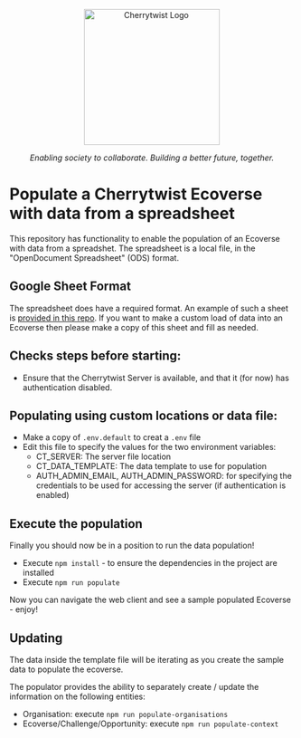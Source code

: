 <p align="center">
  <a href="http://cherrytwist.org/" target="blank"><img src="https://cherrytwist.org/wp-content/uploads/2020/10/cherrytwist-2.png" width="240" alt="Cherrytwist Logo" /></a>
</p>
<p align="center"><i>Enabling society to collaborate. Building a better future, together.</i></p>

# Populate a Cherrytwist Ecoverse with data from a spreadsheet
This repository has functionality to enable the population of an Ecoverse with data from a spreadshet. The spreadsheet is a local file, in the "OpenDocument Spreadsheet" (ODS) format.

## Google Sheet Format

The spreadsheet does have a required format. An example of such a sheet is [provided in this repo](https://github.com/cherrytwist/populator/blob/develop/src/data/sample.ods). If you want to make a custom load of data into an Ecoverse then please make a copy of this sheet and fill as needed.

## Checks steps before starting:
* Ensure that the Cherrytwist Server is available, and that it (for now) has authentication disabled.

## Populating using custom locations or data file:
* Make a copy of `.env.default` to creat a `.env` file
* Edit this file to specify the values for the two environment variables:
    * CT_SERVER: The server file location
    * CT_DATA_TEMPLATE: The data template to use for population
    * AUTH_ADMIN_EMAIL, AUTH_ADMIN_PASSWORD: for specifying the credentials to be used for accessing the server (if authentication is enabled)
## Execute the population
Finally you should now be in a position to run the data population!
* Execute `npm install` - to ensure the dependencies in the project are installed
* Execute `npm run populate`

Now you can navigate the web client and see a sample populated Ecoverse - enjoy!

## Updating
The data inside the template file will be iterating as you create the sample data to populate the ecoverse.

The populator provides the ability to separately create / update the information on the following entities:
* Organisation: execute `npm run populate-organisations`
* Ecoverse/Challenge/Opportunity: execute `npm run populate-context`

